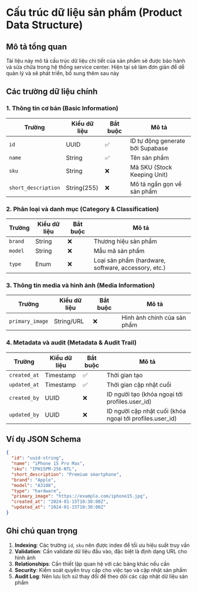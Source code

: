 # Cấu trúc dữ liệu sản phẩm (Product Data Structure)

## Mô tả tổng quan
Tài liệu này mô tả cấu trúc dữ liệu chi tiết của sản phẩm sẽ được bảo hành và sửa chữa trong hệ thống service center. Hiện tại sẽ làm đơn giản để dễ quản lý và sẽ phát triển, bổ sung thêm sau này

## Các trường dữ liệu chính

### 1. Thông tin cơ bản (Basic Information)

| Trường | Kiểu dữ liệu | Bắt buộc | Mô tả |
|--------|-------------|----------|-------|
| `id` | UUID | ✅ | ID tự động generate bởi Supabase |
| `name` | String | ✅ | Tên sản phẩm |
| `sku` | String | ❌ | Mã SKU (Stock Keeping Unit) |
| `short_description` | String(255) | ❌ | Mô tả ngắn gọn về sản phẩm |

### 2. Phân loại và danh mục (Category & Classification)

| Trường | Kiểu dữ liệu | Bắt buộc | Mô tả |
|--------|-------------|----------|-------|
| `brand` | String | ❌ | Thương hiệu sản phẩm |
| `model` | String | ❌ | Mẫu mã sản phẩm |
| `type` | Enum | ❌ | Loại sản phẩm (hardware, software, accessory, etc.) |

### 3. Thông tin media và hình ảnh (Media Information)

| Trường | Kiểu dữ liệu | Bắt buộc | Mô tả |
|--------|-------------|----------|-------|
| `primary_image` | String/URL | ❌ | Hình ảnh chính của sản phẩm |

### 4. Metadata và audit (Metadata & Audit Trail)

| Trường | Kiểu dữ liệu | Bắt buộc | Mô tả |
|--------|-------------|----------|-------|
| `created_at` | Timestamp | ✅ | Thời gian tạo |
| `updated_at` | Timestamp | ✅ | Thời gian cập nhật cuối |
| `created_by` | UUID | ❌ | ID người tạo (khóa ngoại tới profiles.user_id) |
| `updated_by` | UUID | ❌ | ID người cập nhật cuối (khóa ngoại tới profiles.user_id) |

## Ví dụ JSON Schema

```json
{
  "id": "uuid-string",
  "name": "iPhone 15 Pro Max",
  "sku": "IPH15PM-256-NTL",
  "short_description": "Premium smartphone",
  "brand": "Apple",
  "model": "A3108",
  "type": "hardware",
  "primary_image": "https://example.com/iphone15.jpg",
  "created_at": "2024-01-15T10:30:00Z",
  "updated_at": "2024-01-15T10:30:00Z"
}
```

## Ghi chú quan trọng

1. **Indexing**: Các trường `id`, `sku` nên được index để tối ưu hiệu suất truy vấn
2. **Validation**: Cần validate dữ liệu đầu vào, đặc biệt là định dạng URL cho hình ảnh
3. **Relationships**: Cần thiết lập quan hệ với các bảng khác nếu cần
4. **Security**: Kiểm soát quyền truy cập cho việc tạo và cập nhật sản phẩm
5. **Audit Log**: Nên lưu lịch sử thay đổi để theo dõi các cập nhật dữ liệu sản phẩm